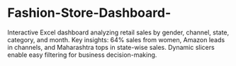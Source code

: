 # Fashion-Store-Dashboard-
Interactive Excel dashboard analyzing retail sales by gender, channel, state, category, and month. Key insights: 64% sales from women, Amazon leads in channels, and Maharashtra tops in state-wise sales. Dynamic slicers enable easy filtering for business decision-making.
